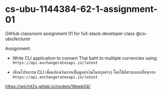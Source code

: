 # cs-ubu-1144384-62-1-assignment-01

GitHub classroom assignment 01 for full-stack-developer class @cs-ubu/lecturer

Assignment:

* Write CLI application to convert Thai baht to multiple currencies using `https://api.exchangeratesapi.io/latest`

* เขียนโปรแกรม CLI เพื่อแปลงเงินบาทเป็นมูลค่าเงินในสกุลต่างๆ โดยใช้อัตราแลกเปลี่ยนจาก `https://api.exchangeratesapi.io/latest`

https://wichit2s.gitlab.io/nodejs/Week04/